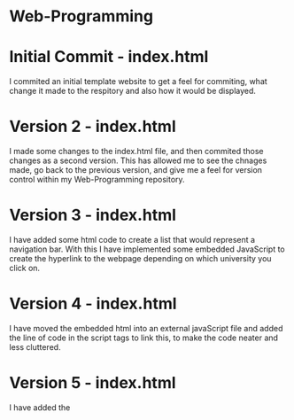 # Web-Programming

# Initial Commit - index.html
I commited an initial template website to get a feel for commiting, what change it made to the respitory and also how it would be displayed.

# Version 2 - index.html
I made some changes to the index.html file, and then commited those changes as a second version. This has allowed me to see the chnages made, go back to the previous version, and give me a feel for version control within my Web-Programming repository.

# Version 3 - index.html 

I have added some html code to create a list that would represent a navigation bar. With this I have implemented some embedded JavaScript to create the hyperlink to the webpage depending on which university you click on.

# Version 4 - index.html

I have moved the embedded html into an external javaScript file and added the line of code in the script tags to link this, to make the code neater and less cluttered.

# Version 5 - index.html

I have added the <style> line to download the jQuery library for the javaScript on my webpage

# Version 6 - index.html

I have added some divisions to allow for JQuery in Version 3 of add.js to be used on them.

# Version 7 - index.html

I have added another division with some basic code that will manipulated by AJAX in the javaScript file.

# Initial Commit - styles.css

I have commited an external css sheet that will link with index.html to apply and edit the style of the website
This also includes some css to create a horizontal navigation bar.

# Version 2 - styles.css

I have added some id's for the divisions added on version 6 of index.html, to change the color of the components, and alter the way they are displayed and how the user sees them

# Initial Commit - add.js

I have added an external javaScript file to neaten up my html file, and help make the code less cluttered and more neater. I moved the earlier commited embedded js code into this file.

# Version 2 - add.js

I have added some JQuery in the javascript file to allow the user to click on a paragraph they have already read and it will hide it.

# Version 3 - add.ks

I have added some more JQuery to test out some more features that it allows you to do, and get more of a feel for the syntax and what it actually does


